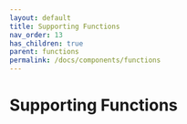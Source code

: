 ```yaml
---
layout: default
title: Supporting Functions
nav_order: 13
has_children: true
parent: functions
permalink: /docs/components/functions
---
```


# Supporting Functions

